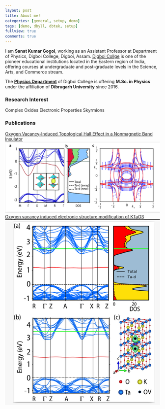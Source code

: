 ```yaml
---
layout: post
title: About me!
categories: [general, setup, demo]
tags: [demo, dbyll, dbtek, setup]
fullview: true
comments: true
---
```


I am **Sanat Kumar Gogoi**, working as an Assistant Professor at Department of Physics, Digboi College, Digboi, Assam. [Digboi Collge](https://www.digboicollege.edu.in/) is one of the pioneer educational institutions located in the Eastern region of India, offering courses at undergraduate and post-graduate levels in the Science, Arts, and Commerce stream.  

The **[Physics Department](https://sites.google.com/view/digboicollegephysics/home)** of Digboi College is offering **M.Sc. in Physics** under the affiliation of **Dibrugarh University** since 2016.

### Research Interest

<a class="btn btn-default">Complex Oxides</a>
<a class="btn btn-default">Electronic Properties</a>
<a class="btn btn-default">Skyrmions</a>

### Publications

<a class="btn btn-default" href="https://onlinelibrary.wiley.com/doi/abs/10.1002/qute.202000021">Oxygen Vacancy-Induced Topological Hall Effect in a Nonmagnetic Band Insulator</a>
  <img src="/assets/media/KT1.png" class="img-responsive" alt=""> 
<a class="btn btn-default" href="https://journals.aps.org/prb/abstract/10.1103/PhysRevB.103.085120">Oxygen vacancy induced electronic structure modification of KTaO3</a>
  <img src="/assets/media/KT2.png" class="img-responsive" alt="">
